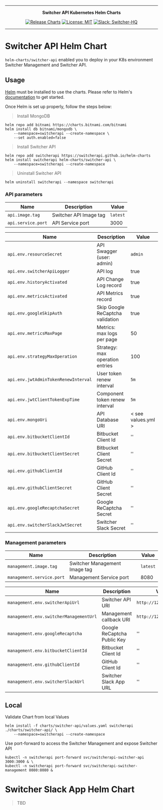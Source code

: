 ***

<div align="center">
<b>Switcher API Kubernetes Helm Charts</b>
</div>

<div align="center">

[![Release Charts](https://github.com/switcherapi/helm-charts/actions/workflows/release.yml/badge.svg)](https://github.com/switcherapi/helm-charts/actions/workflows/release.yml)
[![License: MIT](https://img.shields.io/badge/License-MIT-yellow.svg)](https://opensource.org/licenses/MIT)
[![Slack: Switcher-HQ](https://img.shields.io/badge/slack-@switcher/hq-blue.svg?logo=slack)](https://switcher-hq.slack.com/)

</div>

***

# Switcher API Helm Chart

`helm-charts/switcher-api` enabled you to deploy in your K8s environment Switcher Management and Switcher API.

## Usage

[Helm](https://helm.sh) must be installed to use the charts.
Please refer to Helm's [documentation](https://helm.sh/docs/) to get started.

Once Helm is set up properly, follow the steps below:

> Install MongoDB
```console
helm repo add bitnami https://charts.bitnami.com/bitnami
helm install db bitnami/mongodb \
    --namespace=switcherapi --create-namespace \
    --set auth.enabled=false
```

> Install Switcher API
```console
helm repo add switcherapi https://switcherapi.github.io/helm-charts
helm install switcherapi helm-charts/switcher-api \
    --namespace=switcherapi --create-namespace
```

> Uninstall Switcher API
```console
helm uninstall switcherapi --namespace switcherapi
```

### API parameters

| Name                       | Description                                    | Value                  |
| -------------------------- | ---------------------------------------------- | ---------------------- |
| `api.image.tag`            | Switcher API Image tag                         | `latest`               |
| `api.service.port`         | API Service port                               | 3000                   |

| Name                          | Description                                    | Value                  |
| ----------------------------- | ---------------------------------------------- | ---------------------- |
| `api.env.resourceSecret`      | API Swagger (user: admin)                      | `admin`                |
| `api.env.switcherApiLogger`   | API log                                        | true                   |
| `api.env.historyActivated`    | API Change Log record                          | true                   |
| `api.env.metricsActivated`    | API Metrics record                             | true                   |
| `api.env.googleSkipAuth`      | Skip Google ReCaptcha validation               | true                   |
| `api.env.metricsMaxPage`      | Metrics: max logs per page                     | 50                     |
| `api.env.strategyMaxOperation`| Strategy: max operation entries                | 100                    |
| `api.env.jwtAdminTokenRenewInterval`      | User token renew interval                      | `5m`                   |
| `api.env.jwtClientTokenExpTime`           | Component token renew interval                 | `5m`                   |
| `api.env.mongoUri`                        | API Database URI                               | < see values.yml >     |
| `api.env.bitbucketClientId`     | Bitbucket Client Id               | ''                    |
| `api.env.bitbucketClientSecret` | Bitbucket Client Secret           | ''                    |
| `api.env.githubClientId`        | GitHub Client Id                  | ''                    |
| `api.env.githubClientSecret`    | GitHub Client Secret              | ''                    |
| `api.env.googleRecaptchaSecret` | Google ReCaptcha Secret           | ''                    |
| `api.env.switcherSlackJwtSecret`| Switcher Slack Secret             | ''                    |

### Management parameters

| Name                       | Description                                    | Value                  |
| -------------------------- | ---------------------------------------------- | ---------------------- |
| `management.image.tag`     | Switcher Management Image tag                  | `latest`               |
| `management.service.port`  | Management Service port                        | 8080                   |

| Name                                  | Description                                    | Value                     |
| ------------------------------------- | ---------------------------------------------- | ------------------------- |
| `management.env.switcherApiUrl`       | Switcher API URI                               | `http://127.0.0.1:3000`   |
| `management.env.switcherManagementUrl`| Management callback URI                        | `http://127.0.0.1:8080`   |
| `management.env.googleRecaptcha`      | Google ReCaptcha Public Key                    | ''                        |
| `management.env.bitbucketClientId`    | Bitbucket Client Id                            | ''                        |
| `management.env.githubClientId`       | GitHub Client Id                               | ''                        |
| `management.env.switcherSlackUrl`     | Switcher Slack App URL                         | ''                        |

## Local

Validate Chart from local Values
```console
helm install -f charts/switcher-api/values.yaml switcherapi ./charts/switcher-api/ \
    --namespace=switcherapi --create-namespace
```

Use port-forward to access the Switcher Management and expose Switcher API
```console
kubectl -n switcherapi port-forward svc/switcherapi-switcher-api 3000:3000 & \
kubectl -n switcherapi port-forward svc/switcherapi-switcher-management 8080:8080 &
```

# Switcher Slack App Helm Chart

> TBD
